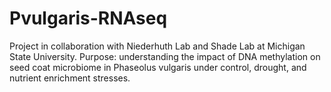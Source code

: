 # Pvulgaris-RNAseq
Project in collaboration with Niederhuth Lab and Shade Lab at Michigan State University. Purpose: understanding the impact of DNA methylation on seed coat microbiome in Phaseolus vulgaris under control, drought, and nutrient enrichment stresses.
